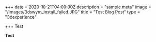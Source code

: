 +++
date = 2020-10-21T04:00:00Z
description = "sample meta"
image = "/images/3dswym_install_failed.JPG"
title = "Test Blog Post"
type = "3dexperience"

+++
Test

**Test**